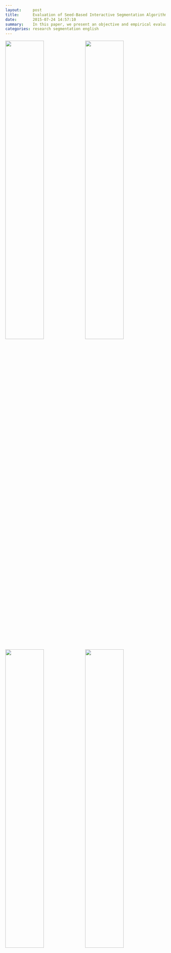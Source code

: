 ```yaml
---
layout:     post
title:      Evaluation of Seed-Based Interactive Segmentation Algorithms
date:       2015-07-24 14:57:10
summary:    In this paper, we present an objective and empirical evaluation of seed-based interactive segmentation algorithms. We first compare popular metrics that are employed in image-segmentation evaluations in order to define which one reflects most accurately the performance of segmentation algorithms. Then, in the aim of presenting reproducible results, we introduce a novel seed-based user input dataset that extends the well-known GrabCut dataset.
categories: research segmentation english
---
```


<img src="https://raw.githubusercontent.com/flandrade/flandrade.github.io/master/images/segmentation-01.jpg" width="49%"/> <img src="https://raw.githubusercontent.com/flandrade/flandrade.github.io/master/images/segmentation-08.jpg" width="49%"/>
<img src="https://raw.githubusercontent.com/flandrade/flandrade.github.io/master/images/segmentation-05.jpg" width="49%"/> <img src="https://raw.githubusercontent.com/flandrade/flandrade.github.io/master/images/segmentation-06.jpg" width="49%"/>

Extensive research has been conducted in an effort to evaluate methods and techniques for image segmentation. However, while most literature has focused on evaluating automatic and semi-automatic algorithms, works evaluating interactive segmentation algorithms are less numerous. Note that interactive segmentation can improve results by adding prior knowledge from users into the process. Although this user guidance improves segmentation results, it also makes difficult to conduct objective evaluations. For this reason, some works only present non-canonical evaluations.

In this paper, we present an objective and empirical evaluation of seed-based interactive segmentation algorithms. We first compare popular metrics that are employed in image-segmentation evaluations in order to define which one reflects most accurately the performance of segmentation algorithms. Then, in the aim of presenting reproducible results, we introduce a novel seed-based user input dataset that extends the well-known GrabCut dataset. In addition, we evaluate and contrast four state-of-the-art interactive segmentation algorithms. The analysis of the results demonstrates that Jaccard coefficient and Precision-Recall curves provide a good insight into the performance of the evaluated algorithms. Finally, the GrabCut algorithm presents the most robust and useful segmentation among all the evaluated algorithms.

## Dataset

[Dataset for Interactive Image Segmentation](http://sapyc.espe.edu.ec/segevaluation)

## Research Notes

* (The Problem of Evaluating Interactive Segmentation)[http://flandrade.github.io/research/segmentation/english/2015/07/24/problem-evaluating-interactive-segmentation/]
* (Novel Dataset for Interactive Segmentation Evaluation)[http://flandrade.github.io/research/segmentation/english/2015/07/25/interactive-segmentation-dataset/]

## Algorithm Implementations

Comming soon…

## Publication

* Andrade F., Carrera E. V., "Supervised evaluation of seed-based interactive image segmentation algorithms", In _Proceedings of the 20th Symposium on Image, Signal Processing, and Artificial Vision_, ISBN 978-1-4673-9461-1, Bogota, Colombia, pp. 225-231, September 2015. ([IEEE](http://ieeexplore.ieee.org/xpl/articleDetails.jsp?arnumber=7330447))
